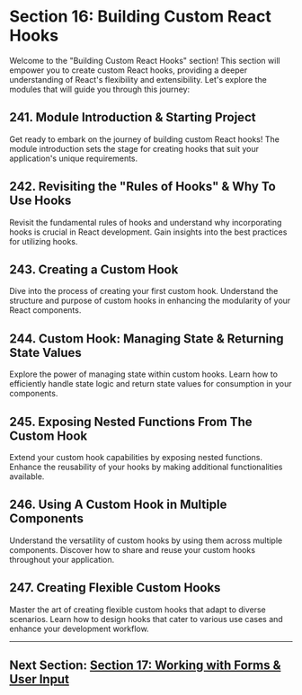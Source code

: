 # Section 16: Building Custom React Hooks

Welcome to the "Building Custom React Hooks" section! This section will empower you to create custom React hooks, providing a deeper understanding of React's flexibility and extensibility. Let's explore the modules that will guide you through this journey:

## 241. Module Introduction & Starting Project

Get ready to embark on the journey of building custom React hooks! The module introduction sets the stage for creating hooks that suit your application's unique requirements.

## 242. Revisiting the "Rules of Hooks" & Why To Use Hooks

Revisit the fundamental rules of hooks and understand why incorporating hooks is crucial in React development. Gain insights into the best practices for utilizing hooks.

## 243. Creating a Custom Hook

Dive into the process of creating your first custom hook. Understand the structure and purpose of custom hooks in enhancing the modularity of your React components.

## 244. Custom Hook: Managing State & Returning State Values

Explore the power of managing state within custom hooks. Learn how to efficiently handle state logic and return state values for consumption in your components.

## 245. Exposing Nested Functions From The Custom Hook

Extend your custom hook capabilities by exposing nested functions. Enhance the reusability of your hooks by making additional functionalities available.

## 246. Using A Custom Hook in Multiple Components

Understand the versatility of custom hooks by using them across multiple components. Discover how to share and reuse your custom hooks throughout your application.

## 247. Creating Flexible Custom Hooks

Master the art of creating flexible custom hooks that adapt to diverse scenarios. Learn how to design hooks that cater to various use cases and enhance your development workflow.

---

## Next Section: [Section 17: Working with Forms & User Input](/Section17-working-with-forms-and-user-input)
